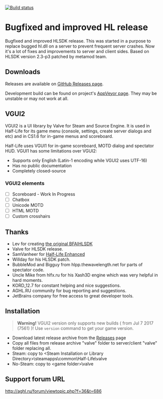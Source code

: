 [![Build status](https://ci.appveyor.com/api/projects/status/c61oe1cjcs593ufm/branch/master?svg=true)](https://ci.appveyor.com/project/tmp64/bugfixedhl/branch/master)

# Bugfixed and improved HL release
Bugfixed and improved HLSDK release.
This was started in a purpose to replace bugged hl.dll on a server to prevent frequent server crashes.
Now it's a lot of fixes and improvements to server and client sides.
Based on HLSDK version 2.3-p3 patched by metamod team.

## Downloads
Releases are available on [GitHub Releases page](https://github.com/tmp64/BugfixedHL/releases).

Development build can be found on project's [AppVeyor page](https://ci.appveyor.com/project/tmp64/bugfixedhl/branch/master).
They may be unstable or may not work at all.

## VGUI2
VGUI2 is a UI library by Valve for Steam and Source Engine.
It is used in Half-Life for its game menu (console, settings, create server dialogs and etc)
and in CS1.6 for in-game menus and scoreboard.

Half-Life uses VGUI1 for in-game scoreboard, MOTD dialog and spectator HUD.
VGUI1 has some limitations over VGUI2:
- Supports only English (Latin-1 encoding while VGUI2 uses UTF-16)
- Has no public documentation
- Completely closed-source

### VGUI2 elements
- [ ] Scoreboard - Work In Progress
- [ ] Chatbox
- [ ] Unicode MOTD
- [ ] HTML MOTD
- [ ] Custom crosshairs

## Thanks
- Lev for creating [the original BFAIHLSDK](https://github.com/LevShisterov/BugfixedHL)
- Valve for HLSDK release.
- SamVanheer for [Half-Life Enhanced](https://github.com/SamVanheer/HLEnhanced)
- Willday for his HLSDK patch.
- BubbleMod and Bigguy from hlpp.thewavelength.net for parts of spectator code.
- Uncle Mike from hlfx.ru for his Xash3D engine which was very helpful in hard moments.
- KORD_12.7 for constant helping and nice suggestions.
- AGHL.RU community for bug reporting and suggestions.
- JetBrains company for free access to great developer tools.

## Installation
> **Warning!** VGUI2 version only supports new builds ( from Jul 7 2017 (7561) )!
> Use `version` command to get your game version.
- Download latest release archive from the [Releases](https://github.com/tmp64/BugfixedHL/releases) page
- Copy all files from release archive "valve" folder to server/client "valve" folder replacing all.
- Steam: copy to &lt;Steam Installation or Library Directory&gt;\steamapps\common\Half-Life\valve
- No-Steam: copy to &lt;game folder&gt;\valve

## Support forum URL
http://aghl.ru/forum/viewtopic.php?f=36&t=686

